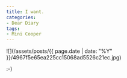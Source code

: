 ```yaml
---
title: I want.
categories:
- Dear Diary
tags:
- Mini Cooper
---
```


![](/assets/posts/{{ page.date | date: "%Y" }}/4967f5e65ea225cc15068ad5526c21ec.jpg)
  



:-)
